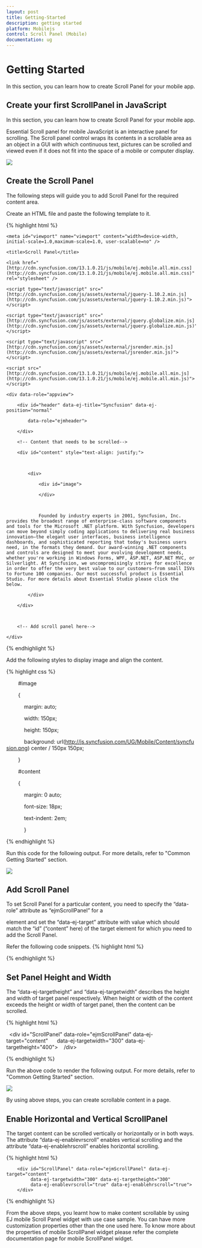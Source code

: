 ```yaml
---
layout: post
title: Getting-Started
description: getting started
platform: Mobilejs
control: Scroll Panel (Mobile)
documentation: ug
---
```


# Getting Started

In this section, you can learn how to create Scroll Panel for your mobile app.

## Create your first ScrollPanel in JavaScript

In this section, you can learn how to create Scroll Panel for your mobile app.

Essential Scroll panel for mobile JavaScript is an interactive panel for scrolling. The Scroll panel control wraps its contents in a scrollable area as an object in a GUI with which continuous text, pictures can be scrolled and viewed even if it does not fit into the space of a mobile or computer display.


![](Getting-Started_images/Getting-Started_img1.png)



## Create the Scroll Panel

The following steps will guide you to add Scroll Panel for the required content area.

Create an HTML file and paste the following template to it.

{% highlight html %}

<!DOCTYPE html>

<html>

<head>

    <meta id="viewport" name="viewport" content="width=device-width, initial-scale=1.0,maximum-scale=1.0, user-scalable=no" />

    <title>Scroll Panel</title>

    <link href="[http://cdn.syncfusion.com/13.1.0.21/js/mobile/ej.mobile.all.min.css](http://cdn.syncfusion.com/13.1.0.21/js/mobile/ej.mobile.all.min.css)" rel="stylesheet" />

    <script type="text/javascript" src="[http://cdn.syncfusion.com/js/assets/external/jquery-1.10.2.min.js](http://cdn.syncfusion.com/js/assets/external/jquery-1.10.2.min.js)"></script>

    <script type="text/javascript" src="[http://cdn.syncfusion.com/js/assets/external/jquery.globalize.min.js](http://cdn.syncfusion.com/js/assets/external/jquery.globalize.min.js)"></script>

    <script type="text/javascript" src="[http://cdn.syncfusion.com/js/assets/external/jsrender.min.js](http://cdn.syncfusion.com/js/assets/external/jsrender.min.js)"></script>

    <script src="[http://cdn.syncfusion.com/13.1.0.21/js/mobile/ej.mobile.all.min.js](http://cdn.syncfusion.com/13.1.0.21/js/mobile/ej.mobile.all.min.js)"></script>

</head>

<body>

    <div data-role="appview">

        <div id="header" data-ej-title="Syncfusion" data-ej-position="normal"

            data-role="ejmheader">

        </div>

        <!-- Content that needs to be scrolled-->

        <div id="content" style="text-align: justify;">



            <div>

                <div id="image">

                </div>



                Founded by industry experts in 2001, Syncfusion, Inc. provides the broadest range of enterprise-class software components and tools for the Microsoft .NET platform. With Syncfusion, developers can move beyond simply coding applications to delivering real business innovation—the elegant user interfaces, business intelligence dashboards, and sophisticated reporting that today's business users need, in the formats they demand. Our award-winning .NET components and controls are designed to meet your evolving development needs, whether you're working in Windows Forms, WPF, ASP.NET, ASP.NET MVC, or Silverlight. At Syncfusion, we uncompromisingly strive for excellence in order to offer the very best value to our customers—from small ISVs to Fortune 100 companies. Our most successful product is Essential Studio. For more details about Essential Studio please click the below.

            </div>

        </div>



        <!-- Add scroll panel here-->

    </div>

</body>

</html>

{% endhighlight %}



Add the following styles to display image and align the content.



{% highlight css %}

        #image

        {

            margin: auto;

            width: 150px;

            height: 150px;

            background: url(http://js.syncfusion.com/UG/Mobile/Content/syncfusion.png) center / 150px 150px;

        }

        #content

        {

            margin: 0 auto;

            font-size: 18px;

            text-indent: 2em;

            }

{% endhighlight %}



Run this code for the following output. For more details, refer to "Common Getting Started" section.



![](Getting-Started_images/Getting-Started_img2.png)



## Add Scroll Panel

To set Scroll Panel for a particular content, you need to specify the “data-role” attribute as “ejmScrollPanel” for a <div> element and set the “data-ej-target” attribute with value which should match the “id” (“content” here) of the target element for which you need to add the Scroll Panel.

Refer the following code snippets.
{% highlight html %}

<div id="ScrollPanel" data-role="ejmScrollPanel" data-ej-target="content">
 </div>

{% endhighlight %}

## Set Panel Height and Width	

The “data-ej-targetheight” and “data-ej-targetwidth” describes the height and width of target panel respectively. When height or width of the content exceeds the height or width of target panel, then the content can be scrolled. 

{% highlight html %}

  <div id="ScrollPanel" data-role="ejmScrollPanel" data-ej-target="content"  
   data-ej-targetwidth="300" data-ej-targetheight="400">
   /div>

{% endhighlight %}



Run the above code to render the following output. For more details, refer to "Common Getting Started" section.

![](Getting-Started_images/Getting-Started_img3.png)



By using above steps, you can create scrollable content in a page.

## Enable Horizontal and Vertical ScrollPanel

The target content can be scrolled vertically or horizontally or in both ways. The attribute “data-ej-enablevrscroll” enables vertical scrolling and the attribute “data-ej-enablehrscroll” enables horizontal scrolling.


{% highlight html %}


        <div id="ScrollPanel" data-role="ejmScrollPanel" data-ej-target="content"  
             data-ej-targetwidth="300" data-ej-targetheight="300" 
             data-ej-enablevrscroll="true" data-ej-enablehrscroll="true">
        </div>

{% endhighlight %}

From the above steps, you learnt how to make content scrollable by using EJ mobile Scroll Panel widget with use case sample. You can have more customization properties other than the one used here. To know more about the properties of mobile ScrollPanel widget please refer the complete documentation page for mobile ScrollPanel widget.

